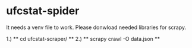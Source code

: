 # ufcstat-spider

It needs a venv file to work. Please donwload needed libraries for scrapy.

1.) ** cd ufcstat-scraper/ **
2.) ** scrapy crawl -O data.json <spiderName> **
